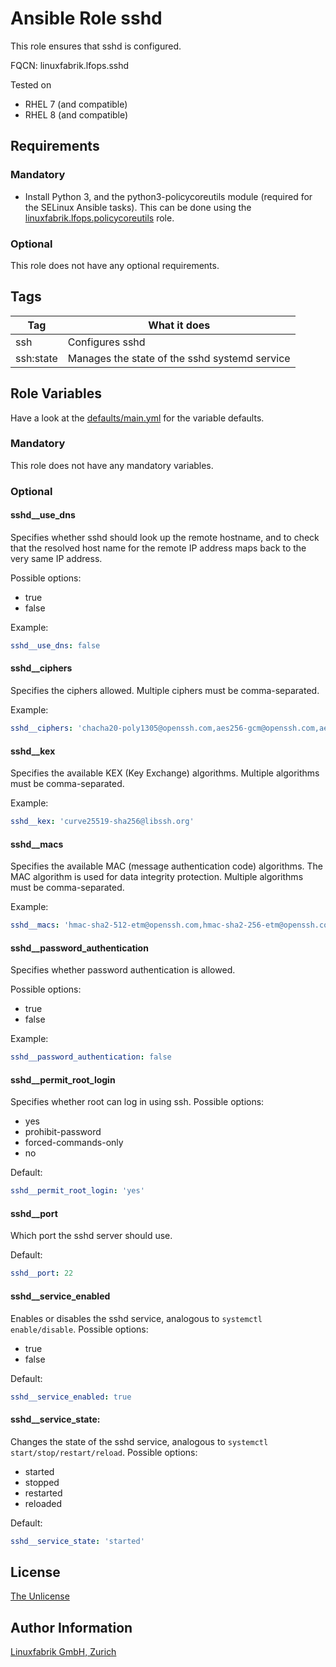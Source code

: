 # Ansible Role sshd

This role ensures that sshd is configured.

FQCN: linuxfabrik.lfops.sshd

Tested on

* RHEL 7 (and compatible)
* RHEL 8 (and compatible)


## Requirements

### Mandatory

* Install Python 3, and the python3-policycoreutils module (required for the SELinux Ansible tasks). This can be done using the [linuxfabrik.lfops.policycoreutils](https://github.com/Linuxfabrik/lfops/tree/main/roles/policycoreutils) role.


### Optional

This role does not have any optional requirements.


## Tags

| Tag           | What it does                                   |
| ---           | ------------                                   |
| ssh           | Configures sshd                                |
| ssh:state     | Manages the state of the sshd systemd service  |


## Role Variables

Have a look at the [defaults/main.yml](https://github.com/Linuxfabrik/lfops/blob/main/roles/sshd/defaults/main.yml) for the variable defaults.


### Mandatory

This role does not have any mandatory variables.


### Optional

#### sshd__use_dns

Specifies whether sshd should look up the remote hostname, and to check that the resolved host name for the remote IP address maps back to the very same IP address.

Possible options:

* true
* false

Example:
```yaml
sshd__use_dns: false
```

#### sshd__ciphers

Specifies the ciphers allowed. Multiple ciphers must be comma-separated.

Example:
```yaml
sshd__ciphers: 'chacha20-poly1305@openssh.com,aes256-gcm@openssh.com,aes128-gcm@openssh.com,aes256-ctr,aes192-ctr,aes128-ctr'
```

#### sshd__kex

Specifies the available KEX (Key Exchange) algorithms. Multiple algorithms must be comma-separated.

Example:
```yaml
sshd__kex: 'curve25519-sha256@libssh.org'
```

#### sshd__macs

Specifies the available MAC (message authentication code) algorithms. The MAC algorithm is used for data integrity protection. Multiple algorithms must be comma-separated.

Example:
```yaml
sshd__macs: 'hmac-sha2-512-etm@openssh.com,hmac-sha2-256-etm@openssh.com,umac-128-etm@openssh.com'
```

#### sshd__password_authentication

Specifies whether password authentication is allowed.

Possible options:

* true
* false

Example:
```yaml
sshd__password_authentication: false
```


#### sshd__permit_root_login

Specifies whether root can log in using ssh. Possible options:

* yes
* prohibit-password
* forced-commands-only
* no

Default:
```yaml
sshd__permit_root_login: 'yes'
```


#### sshd__port

Which port the sshd server should use.

Default:
```yaml
sshd__port: 22
```


#### sshd__service_enabled

Enables or disables the sshd service, analogous to `systemctl enable/disable`. Possible options:

* true
* false

Default:
```yaml
sshd__service_enabled: true
```


#### sshd__service_state:

Changes the state of the sshd service, analogous to `systemctl start/stop/restart/reload`. Possible options:

* started
* stopped
* restarted
* reloaded

Default:
```yaml
sshd__service_state: 'started'
```

## License

[The Unlicense](https://unlicense.org/)


## Author Information

[Linuxfabrik GmbH, Zurich](https://www.linuxfabrik.ch)
